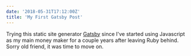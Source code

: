 ```yaml
---
date: '2018-05-31T17:12:00Z'
title: 'My First Gatsby Post'
---
```


Trying this static site generator [Gatsby](https://www.gatsbyjs.org) since I've
started using Javascript as my main money maker for a couple years after leaving
Ruby behind. Sorry old friend, it was time to move on.
